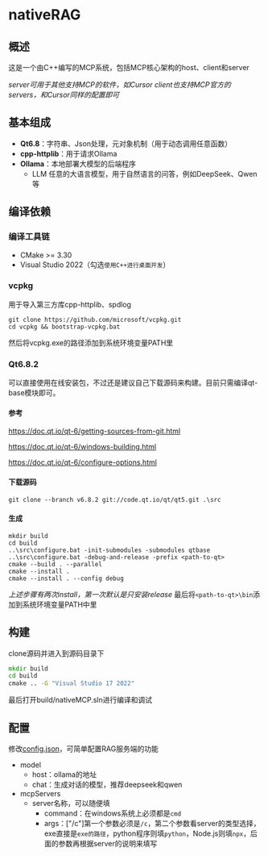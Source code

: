 # nativeRAG

## 概述
这是一个由C++编写的MCP系统，包括MCP核心架构的host、client和server

*server可用于其他支持MCP的软件，如Cursor*
*client也支持MCP官方的servers，和Cursor同样的配置即可*

## 基本组成
- **Qt6.8**：字符串、Json处理，元对象机制（用于动态调用任意函数）
- **cpp-httplib**：用于请求Ollama
- **Ollama**：本地部署大模型的后端程序
	- LLM 任意的大语言模型，用于自然语言的问答，例如DeepSeek、Qwen等

## 编译依赖
### 编译工具链
- CMake >= 3.30
- Visual Studio 2022（勾选`使用C++进行桌面开发`）

### vcpkg
用于导入第三方库cpp-httplib、spdlog
```
git clone https://github.com/microsoft/vcpkg.git
cd vcpkg && bootstrap-vcpkg.bat
```
然后将vcpkg.exe的路径添加到系统环境变量PATH里

### Qt6.8.2
可以直接使用在线安装包，不过还是建议自己下载源码来构建。目前只需编译qt-base模块即可。

#### 参考
https://doc.qt.io/qt-6/getting-sources-from-git.html

https://doc.qt.io/qt-6/windows-building.html

https://doc.qt.io/qt-6/configure-options.html

#### 下载源码
`git clone --branch v6.8.2 git://code.qt.io/qt/qt5.git .\src`

#### 生成
```
mkdir build
cd build
..\src\configure.bat -init-submodules -submodules qtbase
..\src\configure.bat -debug-and-release -prefix <path-to-qt>
cmake --build . --parallel
cmake --install .
cmake --install . --config debug
```
*上述步骤有两次install，第一次默认是只安装release*
最后将`<path-to-qt>\bin`添加到系统环境变量PATH中里

## 构建
clone源码并进入到源码目录下
```cmd
mkdir build
cd build
cmake .. -G "Visual Studio 17 2022"
```

最后打开build/nativeMCP.sln进行编译和调试

## 配置
修改[config.json](./host/config.json)，可简单配置RAG服务端的功能
- model
	- host：ollama的地址
	- chat：生成对话的模型，推荐deepseek和qwen
- mcpServers
	- server名称，可以随便填
		- command：在windows系统上必须都是`cmd`
		- args：["/c"]第一个参数必须是`/c`，第二个参数看server的类型选择，exe直接是`exe的路径`，python程序则填`python`，Node.js则填`npx`，后面的参数再根据server的说明来填写